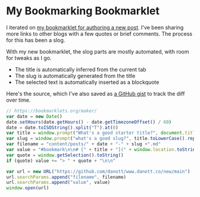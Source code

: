 <!--data 2022-09-14 -->

# My Bookmarking Bookmarklet

I iterated on [my bookmarklet for authoring a new post](https://www.danott.co/2022/my-own-bookmarklet/).
I've been sharing more links to other blogs with a few quotes or brief comments.
The process for this has been a slog.

With my new bookmarklet, the slog parts are mostly automated, with room for tweaks as I go.

- The title is automatically inferred from the current tab
- The slug is automatically generated from the title
- The selected text is automatically inserted as a blockquote

Here's the source, which I've also saved as [a GitHub gist](https://gist.github.com/danott/e0ff791aa8a2fb98b625037efea8c252) to track the diff over time.

```js
// https://bookmarklets.org/maker/
var date = new Date()
date.setHours(date.getHours() - date.getTimezoneOffset() / 60)
date = date.toISOString().split("T").at(0)
var title = window.prompt("What's a good starter title?", document.title)
var slug = window.prompt("what's a good slug?", title.toLowerCase().replace(/\s+/g, "-"))
var filename = "content/posts/" + date + "-" + slug +".md"
var value = "#bookmark\n\n# [" + title + "](" + window.location.toString() + ")\n\n" 
var quote = window.getSelection().toString()
if (quote) value += "> " + quote + "\n\n"

var url = new URL("https://github.com/danott/www.danott.co/new/main")
url.searchParams.append("filename", filename)
url.searchParams.append("value", value)
window.open(url)
```